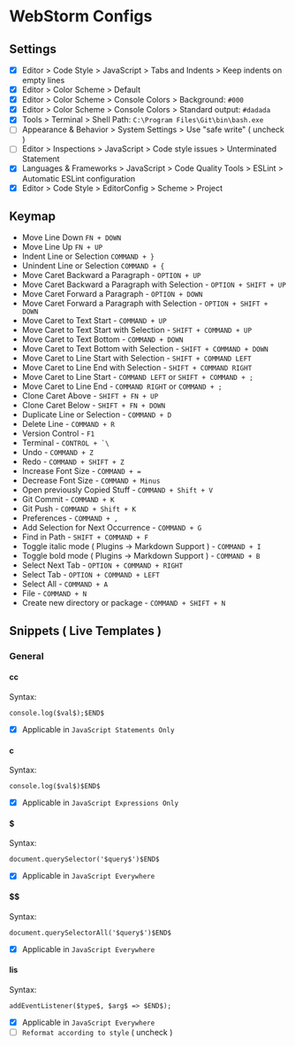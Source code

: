 # WebStorm Configs

## Settings

- [x] Editor > Code Style > JavaScript > Tabs and Indents > Keep indents on empty lines
- [x] Editor > Color Scheme > Default
- [x] Editor > Color Scheme > Console Colors > Background: `#000`
- [x] Editor > Color Scheme > Console Colors > Standard output: `#dadada`
- [x] Tools > Terminal > Shell Path: `C:\Program Files\Git\bin\bash.exe`
- [ ] Appearance & Behavior > System Settings > Use "safe write" ( uncheck )
- [ ] Editor > Inspections > JavaScript > Code style issues > Unterminated Statement
- [x] Languages & Frameworks > JavaScript > Code Quality Tools > ESLint > Automatic ESLint configuration
- [x] Editor > Code Style > EditorConfig > Scheme > Project

## Keymap

- Move Line Down `FN + DOWN`
- Move Line Up `FN + UP`
- Indent Line or Selection `COMMAND + }`
- Unindent Line or Selection `COMMAND + {`
- Move Caret Backward a Paragraph - `OPTION + UP`
- Move Caret Backward a Paragraph with Selection - `OPTION + SHIFT + UP`
- Move Caret Forward a Paragraph - `OPTION + DOWN`
- Move Caret Forward a Paragraph with Selection - `OPTION + SHIFT + DOWN`
- Move Caret to Text Start - `COMMAND + UP`
- Move Caret to Text Start with Selection - `SHIFT + COMMAND + UP`
- Move Caret to Text Bottom - `COMMAND + DOWN`
- Move Caret to Text Bottom with Selection - `SHIFT + COMMAND + DOWN`
- Move Caret to Line Start with Selection - `SHIFT + COMMAND LEFT`
- Move Caret to Line End with Selection - `SHIFT + COMMAND RIGHT`
- Move Caret to Line Start - `COMMAND LEFT` or `SHIFT + COMMAND + ;`
- Move Caret to Line End - `COMMAND RIGHT` or `COMMAND + ;`
- Clone Caret Above - `SHIFT + FN + UP`
- Clone Caret Below - `SHIFT + FN + DOWN`
- Duplicate Line or Selection - `COMMAND + D`
- Delete Line - `COMMAND + R`
- Version Control - `F1`
- Terminal - ``CONTROL + `\``
- Undo - `COMMAND + Z`
- Redo - `COMMAND + SHIFT + Z`
- Increase Font Size - `COMMAND + =`
- Decrease Font Size - `COMMAND + Minus`
- Open previously Copied Stuff - `COMMAND + Shift + V`
- Git Commit - `COMMAND + K`
- Git Push - `COMMAND + Shift + K`
- Preferences - `COMMAND + ,`
- Add Selection for Next Occurrence - `COMMAND + G`
- Find in Path - `SHIFT + COMMAND + F`
- Toggle italic mode ( Plugins -> Markdown Support ) - `COMMAND + I`
- Toggle bold mode ( Plugins -> Markdown Support ) - `COMMAND + B`
- Select Next Tab - `OPTION + COMMAND + RIGHT`
- Select Tab - `OPTION + COMMAND + LEFT`
- Select All - `COMMAND + A`
- File - `COMMAND + N`
- Create new directory or package - `COMMAND + SHIFT + N`

## Snippets ( Live Templates )

### General

#### cc

Syntax:
```
console.log($val$);$END$
```
- [x] Applicable in `JavaScript Statements Only`

#### c

Syntax:
```
console.log($val$)$END$
```
- [x] Applicable in `JavaScript Expressions Only`

#### $

Syntax:
```
document.querySelector('$query$')$END$
```
- [x] Applicable in `JavaScript Everywhere`

#### $$

Syntax:
```
document.querySelectorAll('$query$')$END$
```
- [x] Applicable in `JavaScript Everywhere`

#### lis

Syntax:
```
addEventListener($type$, $arg$ => $END$);
```
- [x] Applicable in `JavaScript Everywhere`
- [ ] `Reformat according to style` ( uncheck )
